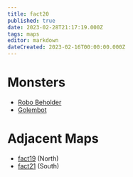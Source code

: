 ```yaml
---
title: fact20
published: true
date: 2023-02-28T21:17:19.000Z
tags: maps
editor: markdown
dateCreated: 2023-02-16T00:00:00.000Z
---
```



# Monsters
 * [Robo Beholder](/monsters/robo-beholder)
 * [Golembot](/monsters/golembot)

# Adjacent Maps
 * [fact19](/maps/fact19) (North)
 * [fact21](/maps/fact21) (South)
